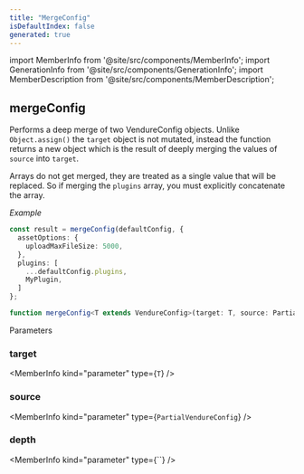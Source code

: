 ```yaml
---
title: "MergeConfig"
isDefaultIndex: false
generated: true
---
```

<!-- This file was generated from the Vendure source. Do not modify. Instead, re-run the "docs:build" script -->
import MemberInfo from '@site/src/components/MemberInfo';
import GenerationInfo from '@site/src/components/GenerationInfo';
import MemberDescription from '@site/src/components/MemberDescription';


## mergeConfig

<GenerationInfo sourceFile="packages/core/src/config/merge-config.ts" sourceLine="30" packageName="@bb-vendure/core" />

Performs a deep merge of two VendureConfig objects. Unlike `Object.assign()` the `target` object is
not mutated, instead the function returns a new object which is the result of deeply merging the
values of `source` into `target`.

Arrays do not get merged, they are treated as a single value that will be replaced. So if merging the
`plugins` array, you must explicitly concatenate the array.

*Example*

```ts
const result = mergeConfig(defaultConfig, {
  assetOptions: {
    uploadMaxFileSize: 5000,
  },
  plugins: [
    ...defaultConfig.plugins,
    MyPlugin,
  ]
};
```

```ts title="Signature"
function mergeConfig<T extends VendureConfig>(target: T, source: PartialVendureConfig, depth:  = 0): T
```
Parameters

### target

<MemberInfo kind="parameter" type={`T`} />

### source

<MemberInfo kind="parameter" type={`PartialVendureConfig`} />

### depth

<MemberInfo kind="parameter" type={``} />


